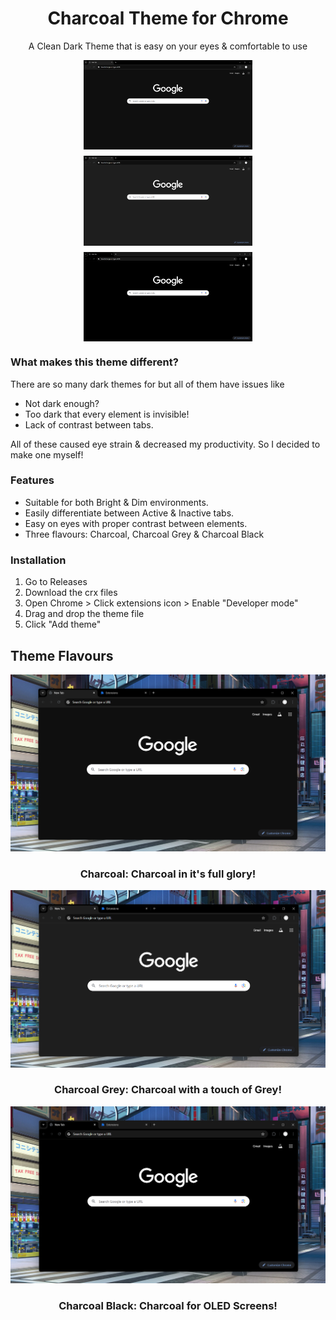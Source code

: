 <div align="center">
  <h1>Charcoal Theme for Chrome</h1>
  <p>A Clean Dark Theme that is easy on your eyes & comfortable to use</p>
</div>

<div style="display: flex; flex-wrap: wrap; gap: 10px; justify-content: center;">
  <img src="https://github.com/Exotic-Lambo/Charcoal/blob/main/Screenshots/1.%20Charcoal.png" alt="Charcoal" width="270" />
  <img src="https://github.com/Exotic-Lambo/Charcoal/blob/main/Screenshots/2.%20Charcoal%20Grey.png" alt="Charcoal Grey" width="270" />
  <img src="https://github.com/Exotic-Lambo/Charcoal/blob/main/Screenshots/3.%20Charcoal%20Black.png" alt="Charcoal Black" width="270" />
</div>


### What makes this theme different?
There are so many dark themes for but all of them have issues like

 - Not dark enough?
 - Too dark that every element is invisible!
 - Lack of contrast between tabs.

All of these caused eye strain & decreased my productivity. 
So I decided to make one myself!


### Features

 - Suitable for both Bright & Dim environments.
 - Easily differentiate between Active & Inactive tabs.
 - Easy on eyes with proper contrast between elements.
 - Three flavours: Charcoal, Charcoal Grey & Charcoal Black 

### Installation

1. Go to Releases
2. Download the crx files
3. Open Chrome > Click extensions icon > Enable "Developer mode"
4. Drag and drop the theme file
5. Click "Add theme"

## Theme Flavours

![Charcoal](https://github.com/Exotic-Lambo/Charcoal/blob/main/Screenshots/Charcoal.png)
<h3 align="center">Charcoal: Charcoal in it's full glory!</h3>

![Charcoal Grey](https://github.com/Exotic-Lambo/Charcoal/blob/main/Screenshots/Charcoal%20Grey.png)
<h3 align="center">Charcoal Grey: Charcoal with a touch of Grey!</h3>

![Charcoal Black](https://github.com/Exotic-Lambo/Charcoal/blob/main/Screenshots/Charcoal%20Black.png)
<h3 align="center">Charcoal Black: Charcoal for OLED Screens!</h3>